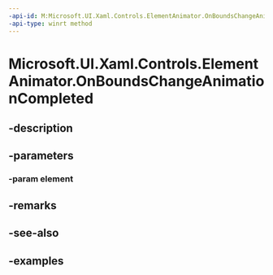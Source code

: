 ```yaml
---
-api-id: M:Microsoft.UI.Xaml.Controls.ElementAnimator.OnBoundsChangeAnimationCompleted(Windows.UI.Xaml.UIElement)
-api-type: winrt method
---
```


<!-- Method syntax.
protected void ElementAnimator.OnBoundsChangeAnimationCompleted(UIElement element)
-->

# Microsoft.UI.Xaml.Controls.ElementAnimator.OnBoundsChangeAnimationCompleted

## -description

## -parameters
### -param element

## -remarks

## -see-also

## -examples

